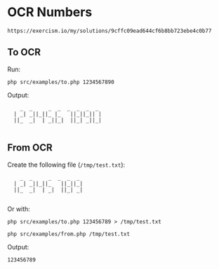 # OCR Numbers

`https://exercism.io/my/solutions/9cffc09ead644cf6b8bb723ebe4c0b77`

## To OCR

Run:

`php src/examples/to.php 1234567890`

Output:

```
    _  _     _  _  _  _  _  _ 
  | _| _||_||_ |_   ||_||_|| |
  ||_  _|  | _||_|  ||_| _||_|
                              
```

## From OCR

Create the following file (`/tmp/test.txt`):

```
    _  _     _  _  _  _ 
  | _| _||_||_   ||_||_|
  ||_  _|  | _|  ||_| _|
                        
```

Or with:

`php src/examples/to.php 123456789 > /tmp/test.txt`

`php src/examples/from.php /tmp/test.txt`

Output: 

`123456789`
